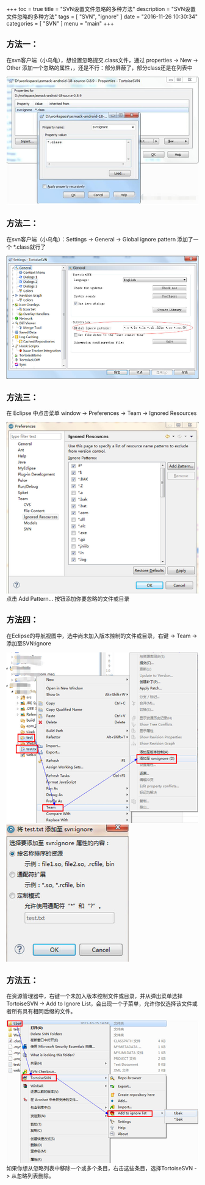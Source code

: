 +++
toc = true
title = "SVN设置文件忽略的多种方法"
description = "SVN设置文件忽略的多种方法"
tags = [
    "SVN",
	"ignore"
]
date = "2016-11-26 10:30:34"
categories = [
    "SVN"
]
menu = "main"
+++


## 方法一：
在svn客户端（小乌龟），想设置忽略提交.class文件，通过 properties -> New -> Other 添加一个忽略的属性，，还是不行：部分屏蔽了，部分class还是在列表中

![svn1](/img/svn-ignore/1.jpg)

## 方法二：
在svn客户端（小乌龟）：Settings -> General -> Global ignore pattern 添加了一个 *.class就行了

![svn2](/img/svn-ignore/2.jpg)

## 方法三：
在 Eclipse 中点击菜单 window -> Preferences -> Team -> Ignored Resources

![svn3](/img/svn-ignore/3.jpg)
点击 Add Pattern… 按钮添加你要忽略的文件或目录

## 方法四：
在Eclipse的导航视图中，选中尚未加入版本控制的文件或目录，右键 -> Team -> 添加至SVN:ignore

![svn4](/img/svn-ignore/4.jpg)
![svn5](/img/svn-ignore/5.jpg)

## 方法五：
在资源管理器中，右键一个未加入版本控制文件或目录，并从弹出菜单选择TortoiseSVN -> Add to Ignore List，会出现一个子菜单，允许你仅选择该文件或者所有具有相同后缀的文件。

![svn6](/img/svn-ignore/6.jpg)
如果你想从忽略列表中移除一个或多个条目，右击这些条目，选择TortoiseSVN -> 从忽略列表删除。
